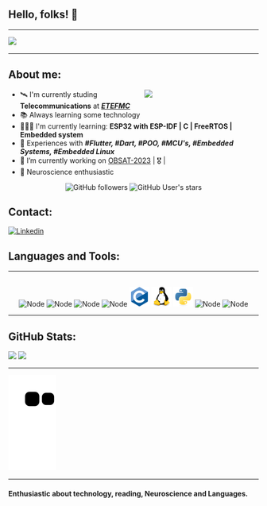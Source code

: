 
## Hello, folks! 👋

---

<img src="https://raw.githubusercontent.com/gist/DreamkitteXz/d737e49ec85f143dbb53138abef4c751/raw/842f5162a1c73a0d84bad2cc317447fc06c31d77/README.svg" />

---

## **About me:**

<img align='right' src="https://media.tenor.com/YZPnGuPeZv8AAAAd/coding.gif" width="230">

- 🛰️ I'm currently studing **Telecommunications** at ***[ETEFMC](https://etefmc.com.br)*** 
- 📚 Always learning some technology 
- 👩🏻‍💻 I'm currently learning: **ESP32 with ESP-IDF | C | FreeRTOS | Embedded system** 
- 📔 Experiences with ***#Flutter, #Dart, #POO, #MCU's, #Embedded Systems, #Embedded Linux***
- 🔭 I’m currently working on [OBSAT-2023](https://github.com/DreamkitteXz/OBSAT-2023) | 🎖️ |
- 🧠 Neuroscience enthusiastic 


<p align="center">
  <img src="https://img.shields.io/github/followers/DreamkitteXz.svg?style=social&label=Follow&maxAge=2592000" alt="GitHub followers">
  <img src="https://img.shields.io/github/stars/DreamkitteXz" alt="GitHub User's stars">
</p>



## **Contact:**

[![Linkedin](https://img.shields.io/static/v1?label=&message=Kayque&color=informational&style=flat-square&logo=Linkedin&logoColor=white&link=https://www.linkedin.com/in/kayque-amado/)](www.linkedin.com/in/kayque-amado/)

## **Languages and Tools:**
---
<div align="center" style="display: inline_block"><br>
  <img src="https://www.vectorlogo.zone/logos/flutterio/flutterio-icon.svg" alt="Node" title="Node" width="40">
  <img src="https://www.vectorlogo.zone/logos/dartlang/dartlang-icon.svg" alt="Node" title="Node" width="40">
  <img src="https://www.vectorlogo.zone/logos/git-scm/git-scm-icon.svg" alt="Node" title="Node" width="40">
  <img src="https://cdn.worldvectorlogo.com/logos/arduino-1.svg" alt="Node" title="Node" width="40">
  <img src="https://raw.githubusercontent.com/devicons/devicon/master/icons/c/c-original.svg" alt="Node" title="Node" width="40">
  <img src="https://raw.githubusercontent.com/devicons/devicon/master/icons/linux/linux-original.svg" alt="Node" title="Node" width="40">
  <img src="https://raw.githubusercontent.com/devicons/devicon/master/icons/python/python-original.svg" alt="Node" title="Node" width="40">
  <img src="https://www.vectorlogo.zone/logos/unity3d/unity3d-icon.svg" alt="Node" title="Node" width="40">
  <img src="https://www.vectorlogo.zone/logos/github/github-icon.svg" alt="Node" title="Node" width="40">
</div>

---

## **GitHub Stats:**

  <img height="130em" src="https://github-readme-stats-sigma-five.vercel.app/api?username=DreamkitteXz&show_icons=true&theme=blue-green&include_all_commits=true&count_private=true"/>
  <img height="130em" src="https://github-readme-stats.vercel.app/api/top-langs/?username=DreamkitteXz&layout=compact&theme=blue-green&count_private=true"/>

---

![Snake animation](https://github.com/DreamkitteXz/DreamkitteXz/blob/output/github-contribution-grid-snake.svg)

---

#### Enthusiastic about technology, reading, Neuroscience and Languages.

